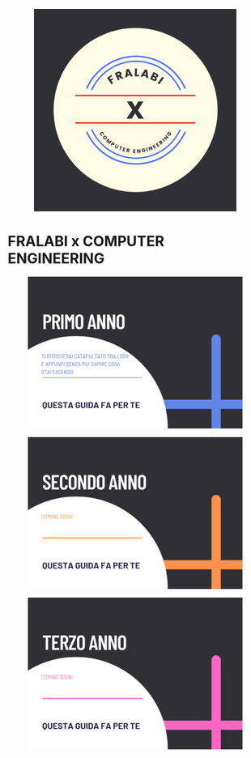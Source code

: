 
<p align="center">
<img height="400" weight="400" style="align:center" src="https://github.com/fralabi/images/blob/main/LOGO%20ENGINEERING.png">
</p>

# FRALABI x COMPUTER ENGINEERING

<p align="center">
<a href="https://github.com/fralabi/Computer_Engineering/tree/main/Primo_Anno"><img height="300" weight="700" style="align:center" src="https://github.com/fralabi/images/blob/main/Azzurro%20Pulito%20e%20Grassetto%20Vaccino%20Programmazione%20Salute%20generale%20Poster(1).png"></a>
</p>

<p align="center">
<a href="https://github.com/fralabi/Computer_Engineering/tree/main/Secondo_Anno"><img height="300" weight="700" style="align:center" src="https://github.com/fralabi/images/blob/main/SECONDO%20ANNO.png"></a>
</p>

<p align="center">
<a href="https://github.com/fralabi/Computer_Engineering/tree/main/Terzo_Anno"><img height="300" weight="700" style="align:center" src="https://github.com/fralabi/images/blob/main/TERZO%20ANNO.png"></a>
</p>
